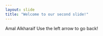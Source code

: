 ```yaml
---
layout: slide
title: "Welcome to our second slide!"
---
```

Amal Alkharaif
Use the left arrow to go back!
